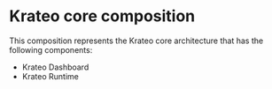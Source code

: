 # Krateo core composition

This composition represents the Krateo core architecture that has the following components:
- Krateo Dashboard
- Krateo Runtime

